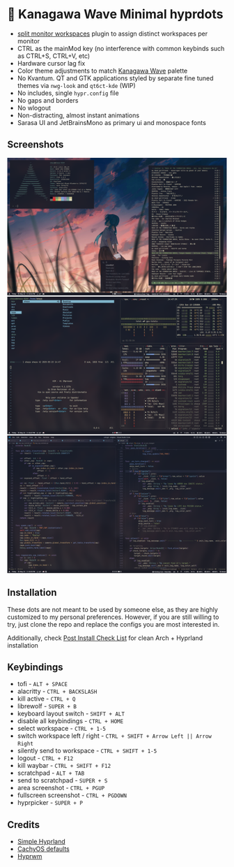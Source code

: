 # 🌊 Kanagawa Wave Minimal hyprdots
* [split monitor workspaces](https://github.com/Duckonaut/split-monitor-workspaces) plugin to assign distinct workspaces per monitor
* CTRL as the mainMod key (no interference with common keybinds such as CTRL+S, CTRL+V, etc)
* Hardware cursor lag fix
* Color theme adjustments to match [Kanagawa Wave](https://github.com/rebelot/kanagawa.nvim) palette
* No Kvantum. QT and GTK applications styled by separate fine tuned themes via `nwg-look` and `qt6ct-kde` (WIP)
* No includes, single `hypr.config` file
* No gaps and borders
* No wlogout
* Non-distracting, almost instant animations
* Sarasa UI and JetBrainsMono as primary ui and monospace fonts

## Screenshots
<p align="center">
  <img src=".misc/.fetch.png" />
  <img src=".misc/.layout.png" />
  <img src=".misc/.code.png" />
</p>


## Installation
These dots are not meant to be used by someone else, as they are highly customized to my personal preferences. However, if you are still willing to try, just clone the repo and replace the configs you are most interested in.

Additionally, check [Post Install Check List](https://github.com/shayaharuno/dotfiles/blob/master/.misc/CHECKLIST.md) for clean Arch + Hyprland installation

## Keybindings
* tofi - `ALT + SPACE`
* alacritty - `CTRL + BACKSLASH`
* kill active - `CTRL + Q`
* librewolf - `SUPER + B`
* keyboard layout switch - `SHIFT + ALT`
* disable all keybindings - `CTRL + HOME`
* select workspace - `CTRL + 1-5`
* switch workspace left / right - `CTRL + SHIFT + Arrow Left || Arrow Right`
* silently send to workspace - `CTRL + SHIFT + 1-5`
* logout - `CTRL + F12`
* kill waybar - `CTRL + SHIFT + F12`
* scratchpad - `ALT + TAB`
* send to scratchpad - `SUPER + S`
* area screenshot - `CTRL + PGUP`
* fullscreen screenshot - `CTRL + PGDOWN`
* hyprpicker - `SUPER + P`

## Credits
- [Simple Hyprland](https://github.com/gaurav23b/simple-hyprland/tree/879dba81c84134072826a21453c15e553d03da2d)
- [CachyOS defaults](https://github.com/CachyOS/cachyos-hyprland-settings)
- [Hyprwm](https://github.com/hyprwm)
